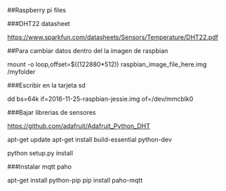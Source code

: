 ##Raspberry pi files

###DHT22 datasheet

https://www.sparkfun.com/datasheets/Sensors/Temperature/DHT22.pdf


##Para cambiar datos dentro del la imagen de raspbian

mount -o loop,offset=$((122880*512)) raspbian_image_file_here.img /myfolder


###Escribir en la tarjeta sd

dd bs=64k if=2016-11-25-raspbian-jessie.img of=/dev/mmcblk0


###Bajar librerias de sensores

https://github.com/adafruit/Adafruit_Python_DHT

apt-get update
apt-get install build-essential python-dev

python setup.py install

###Instalar mqtt paho

apt-get install python-pip
pip install paho-mqtt



